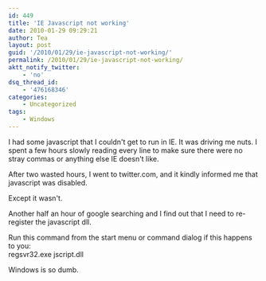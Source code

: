 ```yaml
---
id: 449
title: 'IE Javascript not working'
date: 2010-01-29 09:29:21
author: Tea
layout: post
guid: '/2010/01/29/ie-javascript-not-working/'
permalink: /2010/01/29/ie-javascript-not-working/
aktt_notify_twitter:
    - 'no'
dsq_thread_id:
    - '476168346'
categories:
    - Uncategorized
tags:
    - Windows
---
```


I had some javascript that I couldn't get to run in IE. It was driving me nuts. I spent a few hours slowly reading every line to make sure there were no stray commas or anything else IE doesn't like.

After two wasted hours, I went to twitter.com, and it kindly informed me that javascript was disabled.

Except it wasn't.

Another half an hour of google searching and I find out that I need to re-register the javascript dll.

Run this command from the start menu or command dialog if this happens to you:  
regsvr32.exe jscript.dll

Windows is so dumb.